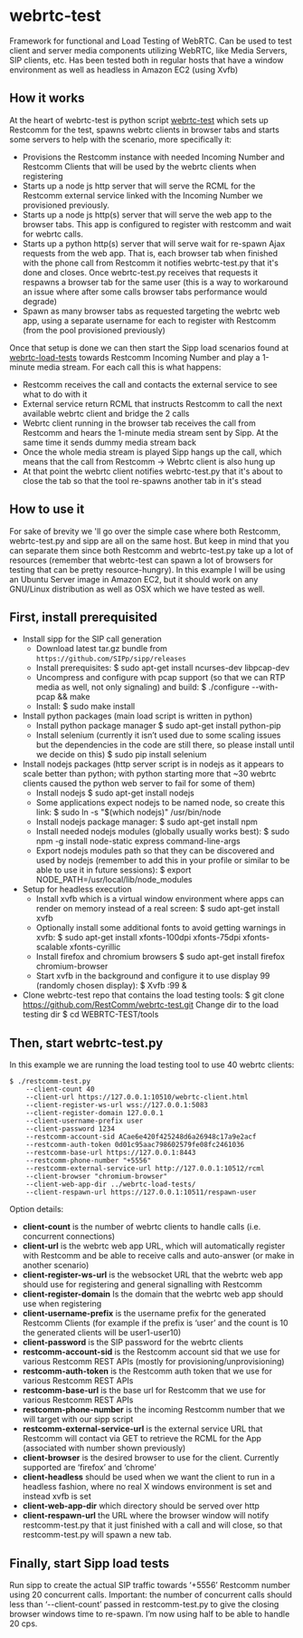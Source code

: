 # webrtc-test

Framework for functional and Load Testing of WebRTC. Can be used to test client and server media components utilizing WebRTC, like Media Servers, SIP clients, etc. Has been tested both in regular hosts that have a window environment as well as headless in Amazon EC2 (using Xvfb)

## How it works ##

At the heart of webrtc-test is python script [webrtc-test](https://github.com/RestComm/webrtc-test/tools/webrtc-test.py) which sets up Restcomm for the test, spawns webrtc clients in browser tabs and starts some servers to help with the scenario, more specifically it:
* Provisions the Restcomm instance with needed Incoming Number and Restcomm Clients that will be used by the webrtc clients when registering
* Starts up a node js http server that will serve the RCML for the Restcomm external service linked with the Incoming Number we provisioned previously. 
* Starts up a node js http(s) server that will serve the web app to the browser tabs. This app is configured to register with restcomm and wait for webrtc calls.
* Starts up a python http(s) server that will serve wait for re-spawn Ajax requests from the web app. That is, each browser tab when finished with the phone call from Restcomm it notifies webrtc-test.py that it's done and closes. Once webrtc-test.py receives that requests it respawns a browser tab for the same user (this is a way to workaround an issue where after some calls browser tabs performance would degrade)
* Spawn as many browser tabs as requested targeting the webrtc web app, using a separate username for each to register with Restcomm (from the pool provisioned previously)

Once that setup is done we can then start the Sipp load scenarios found at [webrtc-load-tests](https://github.com/RestComm/webrtc-test/webrtc-load-tests) towards Restcomm Incoming Number and play a 1-minute media stream. For each call this is what happens:
* Restcomm receives the call and contacts the external service to see what to do with it
* External service return RCML that instructs Restcomm to call the next available webrtc client and bridge the 2 calls
* Webrtc client running in the browser tab receives the call from Restcomm and hears the 1-minute media stream sent by Sipp. At the same time it sends dummy media stream back
* Once the whole media stream is played Sipp hangs up the call, which means that the call from Restcomm -> Webrtc client is also hung up
* At that point the webrtc client notifies webrtc-test.py that it's about to close the tab so that the tool re-spawns another tab in it's stead

## How to use it ##

For sake of brevity we 'll go over the simple case where both Restcomm, webrtc-test.py and sipp are all on the same host. But keep in mind that you can separate them since both Restcomm and webrtc-test.py take up a lot of resources (remember that webrtc-test can spawn a lot of browsers for testing that can be pretty resource-hungry). In this example I will be using an Ubuntu Server image in Amazon EC2, but it should work on any GNU/Linux distribution as well as OSX which we have tested as well.

## First, install prerequisited ##

* Install sipp for the SIP call generation
	* Download latest tar.gz bundle from `https://github.com/SIPp/sipp/releases`
	* Install prerequisites:
		$ sudo apt-get install ncurses-dev libpcap-dev
	* Uncompress and configure with pcap support (so that we can RTP media as well, not only signaling) and build:
		$ ./configure --with-pcap && make
	* Install:
		$ sudo make install
* Install python packages (main load script is written in python)
	* Install python package manager
		$ sudo apt-get install python-pip
	* Install selenium (currently it isn’t used due to some scaling issues but the dependencies in the code are still there, so please install until we decide on this)
		$ sudo pip install selenium
* Install nodejs packages (http server script is in nodejs as it appears to scale better than python; with python starting more that ~30 webrtc clients caused the python web server to fail for some of them)
	* Install nodejs
		$ sudo apt-get install nodejs
	* Some applications expect nodejs to be named node, so create this link:
		$ sudo ln -s "$(which nodejs)" /usr/bin/node
	* Install nodejs package manager:
		$ sudo apt-get install npm
	* Install needed nodejs modules (globally usually works best):
		$ sudo npm -g install node-static express command-line-args
	* Export nodejs modules path so that they can be discovered and used by nodejs (remember to add this in your profile or similar to be able to use it in future sessions):
		$ export NODE_PATH=/usr/local/lib/node_modules
* Setup for headless execution
	* Install xvfb which is a virtual window environment where apps can render on memory instead of a real screen:
		$ sudo apt-get install xvfb
	* Optionally install some additional fonts to avoid getting warnings in xvfb:
		$ sudo apt-get install xfonts-100dpi xfonts-75dpi xfonts-scalable xfonts-cyrillic
	* Install firefox and chromium browsers
		$ sudo apt-get install firefox chromium-browser
	* Start xvfb in the background and configure it to use display 99 (randomly chosen display):
		$ Xvfb :99 &
* Clone webrtc-test repo that contains the load testing tools:
	$ git clone https://github.com/RestComm/webrtc-test.git
	Change dir to the load testing dir
	$ cd WEBRTC-TEST/tools

## Then, start webrtc-test.py ##

In this example we are running the load testing tool to use 40 webrtc clients:

```
$ ./restcomm-test.py 
	--client-count 40 
	--client-url https://127.0.0.1:10510/webrtc-client.html 
	--client-register-ws-url wss://127.0.0.1:5083 
	--client-register-domain 127.0.0.1 
	--client-username-prefix user 
	--client-password 1234 
	--restcomm-account-sid ACae6e420f425248d6a26948c17a9e2acf 
	--restcomm-auth-token 0d01c95aac798602579fe08fc2461036  
	--restcomm-base-url https://127.0.0.1:8443 
	--restcomm-phone-number "+5556" 
	--restcomm-external-service-url http://127.0.0.1:10512/rcml 
	--client-browser "chromium-browser" 
	--client-web-app-dir ../webrtc-load-tests/ 
	--client-respawn-url https://127.0.0.1:10511/respawn-user
```

Option details:
* **client-count** is the number of webrtc clients to handle calls (i.e. concurrent connections)
* **client-url** is the webrtc web app URL, which will automatically register with Restcomm and be able to receive calls and auto-answer (or make in another scenario)
* **client-register-ws-url** is the websocket URL that the webrtc web app should use for registering and general signalling with Restcomm
* **client-register-domain** Is the domain that the webrtc web app should use when registering
* **client-username-prefix** is the username prefix for the generated Restcomm Clients (for example if the prefix is ‘user’ and the count is 10 the generated clients will be user1-user10)
* **client-password** is the SIP password for the webrtc clients
* **restcomm-account-sid** is the Restcomm account sid that we use for various Restcomm REST APIs (mostly for provisioning/unprovisioning)
* **restcomm-auth-token** is the Restcomm auth token that we use for various Restcomm REST APIs 
* **restcomm-base-url** is the base url for Restcomm that we use for various Restcomm REST APIs 
* **restcomm-phone-number** is the incoming Restcomm number that we will target with our sipp script
* **restcomm-external-service-url** is the external service URL that Restcomm will contact via GET to retrieve the RCML for the App (associated with number shown previously)
* **client-browser** is the desired browser to use for the client. Currently supported are ‘firefox’ and ‘chrome’
* **client-headless** should be used when we want the client to run in a headless fashion, where no real X windows environment is set and instead xvfb is set
* **client-web-app-dir** which directory should be served over http
* **client-respawn-url** the URL where the browser window will notify restcomm-test.py that it just finished with a call and will close, so that restcomm-test.py will spawn a new tab. 

## Finally, start Sipp load tests

Run sipp to create the actual SIP traffic towards ‘+5556’ Restcomm number using 20 concurrent calls. Important: the number of concurrent calls should less than ‘--client-count’ passed in restcomm-test.py to give the closing browser windows time to re-spawn. I’m now using half to be able to handle 20 cps. 

